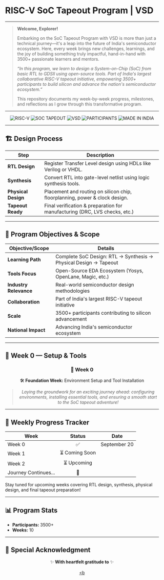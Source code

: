 # RISC-V SoC Tapeout Program | VSD

---

> **Welcome, Explorer!**
>
> Embarking on the SoC Tapeout Program with VSD is more than just a technical journey—it's a leap into the future of India's semiconductor ecosystem. Here, every week brings new challenges, learnings, and the joy of building something truly impactful, hand-in-hand with 3500+ passionate learners and mentors.
>
> _“In this program, we learn to design a System-on-Chip (SoC) from basic RTL to GDSII using open-source tools. Part of India's largest collaborative RISC-V tapeout initiative, empowering 3500+ participants to build silicon and advance the nation's semiconductor ecosystem.”_
>
> This repository documents my week-by-week progress, milestones, and reflections as I grow through this transformative program.

---

<div align="center">

![RISC-V](https://img.shields.io/badge/RISC--V-OpenSource-blue?logo=riscv)
![SOC TAPEOUT](https://img.shields.io/badge/SOC-TAPEOUT-critical)
![VSD](https://img.shields.io/badge/VSD-Program-brightgreen)
![PARTICIPANTS](https://img.shields.io/badge/Participants-3500%2B-blueviolet)
![MADE IN INDIA](https://img.shields.io/badge/Made%20In-India-orange)

</div>

---

## 🏗️ Design Process

| Step                | Description                                                                 |
|---------------------|-----------------------------------------------------------------------------|
| **RTL Design**      | Register Transfer Level design using HDLs like Verilog or VHDL.              |
| **Synthesis**       | Convert RTL into gate-level netlist using logic synthesis tools.             |
| **Physical Design** | Placement and routing on silicon chip, floorplanning, power & clock design.  |
| **Tapeout Ready**   | Final verification & preparation for manufacturing (DRC, LVS checks, etc.)   |

---

## 🎯 Program Objectives & Scope

| Objective/Scope        | Details                                                                                 |
|------------------------|-----------------------------------------------------------------------------------------|
| **Learning Path**      | Complete SoC Design: RTL → Synthesis → Physical Design → Tapeout                        |
| **Tools Focus**        | Open-Source EDA Ecosystem (Yosys, OpenLane, Magic, etc.)                                |
| **Industry Relevance** | Real-world semiconductor design methodologies                                           |
| **Collaboration**      | Part of India's largest RISC-V tapeout initiative                                       |
| **Scale**              | 3500+ participants contributing to silicon advancement                                  |
| **National Impact**    | Advancing India's semiconductor ecosystem                                               |

---

## 🌱 **Week 0 — Setup & Tools**

<div align="center">

### 📅 Week 0  
🛠️ <b>Foundation Week:</b> Environment Setup and Tool Installation

> *Laying the groundwork for an exciting journey ahead: configuring environments, installing essential tools, and ensuring a smooth start to the SoC tapeout adventure!*

</div>

---

## 📅 Weekly Progress Tracker

| Week      | Status         | Date         |
|-----------|:-------------:|:------------:|
| Week 0    | ✅            | September 20 |
| Week 1    | ⏳ Coming Soon |              |
| Week 2    | ⏳ Upcoming    |              |
| Journey Continues... | 🚗  |              |

Stay tuned for upcoming weeks covering RTL design, synthesis, physical design, and final tapeout preparation!

---

## 📊 Program Stats

- **Participants:** 3500+
- **Weeks:** 10

---

## 🌟 Special Acknowledgment

<div align="center">

✨ **With heartfelt gratitude to** ✨  
<br>
<a href="https://www.vlsisystemdesign.com/"><b
